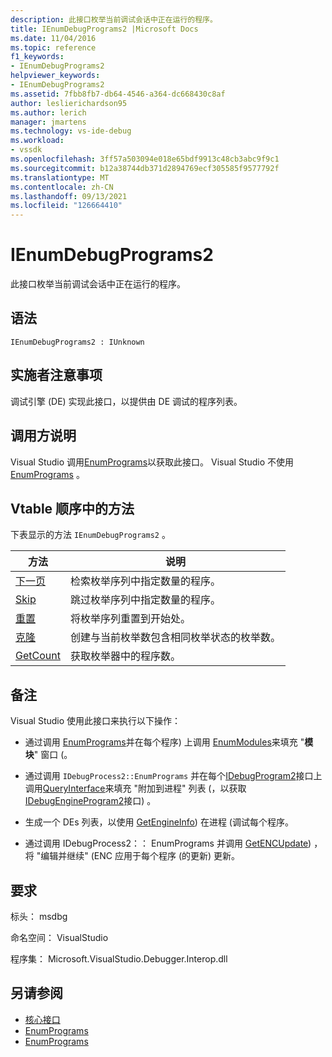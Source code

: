 ```yaml
---
description: 此接口枚举当前调试会话中正在运行的程序。
title: IEnumDebugPrograms2 |Microsoft Docs
ms.date: 11/04/2016
ms.topic: reference
f1_keywords:
- IEnumDebugPrograms2
helpviewer_keywords:
- IEnumDebugPrograms2
ms.assetid: 7fbb8fb7-db64-4546-a364-dc668430c8af
author: leslierichardson95
ms.author: lerich
manager: jmartens
ms.technology: vs-ide-debug
ms.workload:
- vssdk
ms.openlocfilehash: 3ff57a503094e018e65bdf9913c48cb3abc9f9c1
ms.sourcegitcommit: b12a38744db371d2894769ecf305585f9577792f
ms.translationtype: MT
ms.contentlocale: zh-CN
ms.lasthandoff: 09/13/2021
ms.locfileid: "126664410"
---
```

# <a name="ienumdebugprograms2"></a>IEnumDebugPrograms2
此接口枚举当前调试会话中正在运行的程序。

## <a name="syntax"></a>语法

```
IEnumDebugPrograms2 : IUnknown
```

## <a name="notes-for-implementers"></a>实施者注意事项
 调试引擎 (DE) 实现此接口，以提供由 DE 调试的程序列表。

## <a name="notes-for-callers"></a>调用方说明
 Visual Studio 调用[EnumPrograms](../../../extensibility/debugger/reference/idebugprocess2-enumprograms.md)以获取此接口。 Visual Studio 不使用[EnumPrograms](../../../extensibility/debugger/reference/idebugengine2-enumprograms.md) 。

## <a name="methods-in-vtable-order"></a>Vtable 顺序中的方法
 下表显示的方法 `IEnumDebugPrograms2` 。

|方法|说明|
|------------|-----------------|
|[下一页](../../../extensibility/debugger/reference/ienumdebugprograms2-next.md)|检索枚举序列中指定数量的程序。|
|[Skip](../../../extensibility/debugger/reference/ienumdebugprograms2-skip.md)|跳过枚举序列中指定数量的程序。|
|[重置](../../../extensibility/debugger/reference/ienumdebugprograms2-reset.md)|将枚举序列重置到开始处。|
|[克隆](../../../extensibility/debugger/reference/ienumdebugprograms2-clone.md)|创建与当前枚举数包含相同枚举状态的枚举数。|
|[GetCount](../../../extensibility/debugger/reference/ienumdebugprograms2-getcount.md)|获取枚举器中的程序数。|

## <a name="remarks"></a>备注
 Visual Studio 使用此接口来执行以下操作：

- 通过调用 [EnumPrograms](../../../extensibility/debugger/reference/idebugprocess2-enumprograms.md)并在每个程序) 上调用 [EnumModules](../../../extensibility/debugger/reference/idebugprogram2-enummodules.md)来填充 "**模块**" 窗口 (。

- 通过调用 `IDebugProcess2::EnumPrograms` 并在每个[IDebugProgram2](../../../extensibility/debugger/reference/idebugprogram2.md)接口上调用[QueryInterface](/cpp/atl/queryinterface)来填充 "附加到进程" 列表 (，以获取[IDebugEngineProgram2](../../../extensibility/debugger/reference/idebugengineprogram2.md)接口) 。

- 生成一个 DEs 列表，以使用 [GetEngineInfo](../../../extensibility/debugger/reference/idebugprogram2-getengineinfo.md)) 在进程 (调试每个程序。

- 通过调用 IDebugProcess2：： EnumPrograms 并调用 [GetENCUpdate](../../../extensibility/debugger/reference/idebugprogram2-getencupdate.md)) ，将 "编辑并继续" (ENC 应用于每个程序 (的更新) 更新。

## <a name="requirements"></a>要求
 标头： msdbg

 命名空间： VisualStudio

 程序集： Microsoft.VisualStudio.Debugger.Interop.dll

## <a name="see-also"></a>另请参阅
- [核心接口](../../../extensibility/debugger/reference/core-interfaces.md)
- [EnumPrograms](../../../extensibility/debugger/reference/idebugengine2-enumprograms.md)
- [EnumPrograms](../../../extensibility/debugger/reference/idebugprocess2-enumprograms.md)
